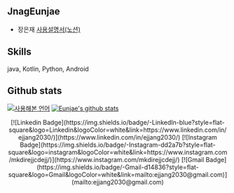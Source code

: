 ## JnagEunjae
* 장은재 [사용설명서(노션)](https://www.notion.so/Hi-I-m-Eunjae-b51d673cd6fc47b4bbf7cba63b0f36d7)
<!--
**ejjang2030/ejjang2030** is a ✨ _special_ ✨ repository because its `README.md` (this file) appears on your GitHub profile.

Here are some ideas to get you started:

- 🔭 I’m currently working on ...
- 🌱 I’m currently learning ...
- 👯 I’m looking to collaborate on ...
- 🤔 I’m looking for help with ...
- 💬 Ask me about ...
- 📫 How to reach me: ...
- 😄 Pronouns: ...
- ⚡ Fun fact: ...
-->

## Skills
java, Kotlin, Python, Android

<!-- ## 취미(Hobbies) -->

## Github stats
[![사용해본 언어](https://github-readme-stats.vercel.app/api/top-langs/?username=ejjang2030)](https://github.com/anuraghazra/github-readme-stats)
[![Eunjae's github stats](https://github-readme-stats.vercel.app/api?username=ejjang2030)](https://github.com/anuraghazra/github-readme-stats)

<div align=center>
[![Linkedin Badge](https://img.shields.io/badge/-LinkedIn-blue?style=flat-square&logo=Linkedin&logoColor=white&link=https://www.linkedin.com/in/ejjang2030/)](https://www.linkedin.com/in/ejjang2030/)
[![Instagram Badge](https://img.shields.io/badge/-Instagram-dd2a7b?style=flat-square&logo=instagram&logoColor=white&link=https://www.instagram.com/mkdirejjcdejj/)](https://www.instagram.com/mkdirejjcdejj/) 
[![Gmail Badge](https://img.shields.io/badge/-Gmail-d14836?style=flat-square&logo=Gmail&logoColor=white&link=mailto:ejjang2030@gmail.com)](mailto:ejjang2030@gmail.com)
</div>
